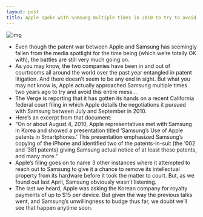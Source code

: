 ```yaml
---
layout: post
title: Apple spoke with Samsung multiple times in 2010 to try to avoid litigation
---
```

![img](http://media.idownloadblog.com/wp-content/uploads/2012/01/samsunggalaxynexus-slide.jpg)
* Even though the patent war between Apple and Samsung has seemingly fallen from the media spotlight for the time being (which we’re totally OK with), the battles are still very much going on.
* As you may know, the two companies have been in and out of courtrooms all around the world over the past year entangled in patent litigation. And there doesn’t seem to be any end in sight. But what you may not know is, Apple actually approached Samsung multiple times two years ago to try and avoid this entire mess…
* The Verge is reporting that it has gotten its hands on a recent California federal court filing in which Apple details the negotiations it pursued with Samsung between July and September in 2010.
* Here’s an excerpt from that document:
* “On or about August 4, 2010, Apple representatives met with Samsung in Korea and showed a presentation titled ‘Samsung’s Use of Apple patents in Smartphones.’ This presentation emphasized Samsung’s copying of the iPhone and identified two of the patents-in-suit (the ‘002 and ‘381 patents) giving Samsung actual notice of at least these patents, and many more.”
* Apple’s filing goes on to name 3 other instances where it attempted to reach out to Samsung to give it a chance to remove its intellectual property from its hardware before it took the matter to court. But, as we found out last April, Samsung obviously wasn’t listening.
* The last we heard, Apple was asking the Korean company for royalty payments of up to $15 per device. But given the way the previous talks went, and Samsung’s unwillingness to budge thus far, we doubt we’ll see that happen anytime soon.

